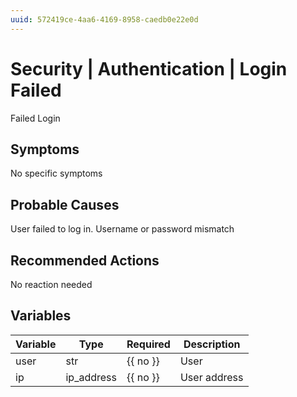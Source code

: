 ```yaml
---
uuid: 572419ce-4aa6-4169-8958-caedb0e22e0d
---
```

# Security | Authentication | Login Failed

Failed Login

## Symptoms

No specific symptoms

## Probable Causes

User failed to log in. Username or password mismatch

## Recommended Actions

No reaction needed

## Variables

Variable | Type | Required | Description
--- | --- | --- | ---
user | str | {{ no }} | User
ip | ip_address | {{ no }} | User address
